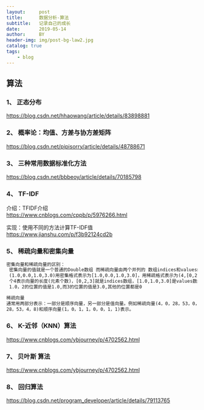 ```yaml
---
layout:     post
title:      数据分析-算法
subtitle:   记录自己的成长
date:       2019-05-14
author:     BY
header-img: img/post-bg-law2.jpg
catalog: true
tags:
    - blog
---
```



## 算法

### 1、  正态分布

https://blog.csdn.net/hhaowang/article/details/83898881

### 2、 概率论：均值、方差与协方差矩阵

https://blog.csdn.net/pipisorry/article/details/48788671

### 3、  三种常用数据标准化方法 

https://blog.csdn.net/bbbeoy/article/details/70185798

### 4、  TF-IDF
介绍：TFIDF介绍  
https://www.cnblogs.com/cppb/p/5976266.html

实现：使用不同的方法计算TF-IDF值  
https://www.jianshu.com/p/f3b92124cd2b

### 5、 稀疏向量和密集向量



```tex
密集向量和稀疏向量的区别：
 密集向量的值就是一个普通的Double数组 而稀疏向量由两个并列的 数组indices和values组成 例如：向量
 (1.0,0.0,1.0,3.0)用密集格式表示为[1.0,0.0,1.0,3.0]，用稀疏格式表示为(4,[0,2,3],[1.0,1.0,3.0]) 第一
 个4表示向量的长度(元素个数)，[0,2,3]就是indices数组，[1.0,1.0,3.0]是values数组 表示向量0的位置的值是
 1.0，2的位置的值是1.0,而3的位置的值是3.0,其他的位置都是0

稀疏向量
通常用两部分表示：一部分是顺序向量，另一部分是值向量。例如稀疏向量(4，0，28，53，0，0，4，8)可用值向量(4，
28，53，4，8)和顺序向量(1，0，1，1，0，0，1，1)表示。
```



### 6、  K-近邻（KNN）算法 

https://www.cnblogs.com/ybjourney/p/4702562.html



### 7、  贝叶斯 算法 

https://www.cnblogs.com/ybjourney/p/4702562.html



### 8、  回归算法 

https://blog.csdn.net/program_developer/article/details/79113765

